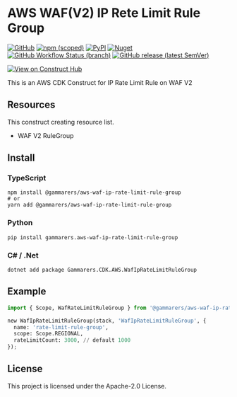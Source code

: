 # AWS WAF(V2) IP Rete Limit Rule Group

[![GitHub](https://img.shields.io/github/license/gammarers/aws-waf-ip-rate-limit-rule-group?style=flat-square)](https://github.com/gammarers/aws-waf-ip-rate-limit-rule-group/blob/main/LICENSE)
[![npm (scoped)](https://img.shields.io/npm/v/@gammarers/aws-waf-ip-rate-limit-rule-group?style=flat-square)](https://www.npmjs.com/package/@gammarers/aws-waf-ip-rate-limit-rule-group)
[![PyPI](https://img.shields.io/pypi/v/gammarers.aws-waf-ip-rate-limit-rule-group?style=flat-square)](https://pypi.org/project/gammarers.aws-waf-ip-rate-limit-rule-group/)
[![Nuget](https://img.shields.io/nuget/v/Gammarers.CDK.AWS.WafIpRateLimitRuleGroup?style=flat-square)](https://www.nuget.org/packages/Gammarers.CDK.AWS.WafIpRateLimitRuleGroup/)
[![GitHub Workflow Status (branch)](https://img.shields.io/github/actions/workflow/status/gammarers/aws-waf-ip-rate-limit-rule-group/release.yml?branch=main&label=release&style=flat-square)](https://github.com/gammarers/aws-waf-ip-rate-limit-rule-group/actions/workflows/release.yml)
[![GitHub release (latest SemVer)](https://img.shields.io/github/v/release/gammarers/aws-waf-ip-rate-limit-rule-group?sort=semver&style=flat-square)](https://github.com/gammarers/aws-waf-ip-rate-limit-rule-group/releases)

[![View on Construct Hub](https://constructs.dev/badge?package=@gammarers/aws-waf-ip-rate-limit-rule-group)](https://constructs.dev/packages/@gammarers/aws-waf-ip-rate-limit-rule-group)

This is an AWS CDK Construct for IP Rate Limit Rule on WAF V2

## Resources

This construct creating resource list.

* WAF V2 RuleGroup

## Install

### TypeScript

```shell
npm install @gammarers/aws-waf-ip-rate-limit-rule-group
# or
yarn add @gammarers/aws-waf-ip-rate-limit-rule-group
```

### Python

```shell
pip install gammarers.aws-waf-ip-rate-limit-rule-group
```

### C# / .Net

```shell
dotnet add package Gammarers.CDK.AWS.WafIpRateLimitRuleGroup
```

## Example

```python
import { Scope, WafRateLimitRuleGroup } from '@gammarers/aws-waf-ip-rate-limit-rule-group';

new WafIpRateLimitRuleGroup(stack, 'WafIpRateLimitRuleGroup', {
  name: 'rate-limit-rule-group',
  scope: Scope.REGIONAL,
  rateLimitCount: 3000, // default 1000
});
```

## License

This project is licensed under the Apache-2.0 License.
